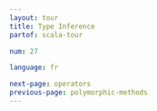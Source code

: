 ```yaml
---
layout: tour
title: Type Inference
partof: scala-tour

num: 27

language: fr

next-page: operators
previous-page: polymorphic-methods
---
```

